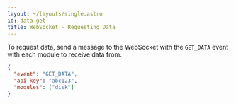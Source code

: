 ```yaml
---
layout: ~/layouts/single.astro
id: data-get
title: WebSocket - Requesting Data
---
```


To request data, send a message to the WebSocket with the `GET_DATA` event with each module to receive data from.

```json
{
  "event": "GET_DATA",
  "api-key": "abc123",
  "modules": ["disk"]
}
```
